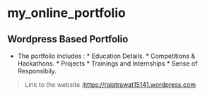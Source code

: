 # my_online_portfolio

## Wordpress Based Portfolio
   * The portfolio includes :
    * Education Details.
    * Competitions & Hackathons.
    * Projects 
    * Trainings and Internships
    * Sense of Responsibily.

> Link to the website  :https://rajatrawat15141.wordpress.com
